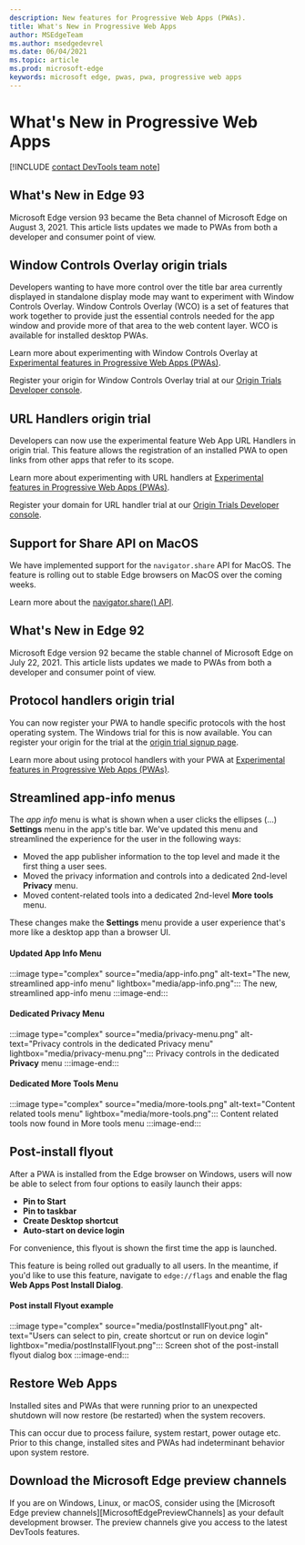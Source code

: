 ```yaml
---
description: New features for Progressive Web Apps (PWAs).
title: What's New in Progressive Web Apps
author: MSEdgeTeam
ms.author: msedgedevrel
ms.date: 06/04/2021
ms.topic: article
ms.prod: microsoft-edge
keywords: microsoft edge, pwas, pwa, progressive web apps
---
```

# What's New in Progressive Web Apps

[!INCLUDE [contact DevTools team note](includes/edge-whats-new-note.md)]


## What's New in Edge 93

Microsoft Edge version 93 became the Beta channel of Microsoft Edge on August 3, 2021. This article lists updates we made to PWAs from both a developer and consumer point of view.

## Window Controls Overlay origin trials

Developers wanting to have more control over the title bar area currently displayed in standalone display mode may want to experiment with Window Controls Overlay. Window Controls Overlay (WCO) is a set of features that work together to provide just the essential controls needed for the app window and provide more of that area to the web content layer. WCO is available for installed desktop PWAs. 

Learn more about experimenting with Window Controls Overlay at [Experimental features in Progressive Web Apps (PWAs)][ExpWCO].

Register your origin for Window Controls Overlay trial at our [Origin Trials Developer console][WCOOT].

## URL Handlers origin trial

Developers can now use the experimental feature Web App URL Handlers in origin trial. This feature allows the registration of an installed PWA to open links from other apps that refer to its scope.

Learn more about experimenting with URL handlers at [Experimental features in Progressive Web Apps (PWAs)][ExpURLHandler].

Register your domain for URL handler trial at our [Origin Trials Developer console][URLHandlerOT].

## Support for Share API on MacOS

We have implemented support for the `navigator.share` API for MacOS. The feature is rolling out to stable Edge browsers on MacOS over the coming weeks. 

Learn more about the [navigator.share() API][mdnShareAPI].


## What's New in Edge 92

Microsoft Edge version 92 became the stable channel of Microsoft Edge on July 22, 2021. This article lists updates we made to PWAs from both a developer and consumer point of view.

## Protocol handlers origin trial 

You can now register your PWA to handle specific protocols with the host operating system. The Windows trial for this is now available. You can register your origin for the trial at the [origin trial signup page][MicrosoftDeveloperMicrosoftEdgeOriginTrialsWebAppProtocolHandlerRegistrationRegistration].

Learn more about using protocol handlers with your PWA at [Experimental features in Progressive Web Apps (PWAs)][ExpProtocolHandlers].

## Streamlined app-info menus

The _app info_ menu is what is shown when a user clicks the ellipses (...) **Settings** menu in the app's title bar. We've updated this menu and streamlined the experience for the user in the following ways:
* Moved the app publisher information to the top level and made it the first thing a user sees.
* Moved the privacy information and controls into a dedicated 2nd-level **Privacy** menu.
* Moved content-related tools into a dedicated 2nd-level **More tools** menu.

These changes make the **Settings** menu provide a user experience that's more like a desktop app than a browser UI.

#### Updated App Info Menu

:::image type="complex" source="media/app-info.png" alt-text="The new, streamlined app-info menu" lightbox="media/app-info.png":::
   The new, streamlined app-info menu
:::image-end:::

#### Dedicated Privacy Menu

:::image type="complex" source="media/privacy-menu.png" alt-text="Privacy controls in the dedicated Privacy menu" lightbox="media/privacy-menu.png":::
   Privacy controls in the dedicated **Privacy** menu
:::image-end:::

#### Dedicated More Tools Menu

:::image type="complex" source="media/more-tools.png" alt-text="Content related tools menu" lightbox="media/more-tools.png":::
   Content related tools now found in More tools menu
:::image-end:::

## Post-install flyout

After a PWA is installed from the Edge browser on Windows, users will now be able to select from four options to easily launch their apps: 
* **Pin to Start**
* **Pin to taskbar** 
* **Create Desktop shortcut**
* **Auto-start on device login**

For convenience, this flyout is shown the first time the app is launched.

This feature is being rolled out gradually to all users. In the meantime, if you'd like to use this feature, navigate to `edge://flags` and enable the flag **Web Apps Post Install Dialog**.

#### Post install Flyout example

:::image type="complex" source="media/postInstallFlyout.png" alt-text="Users can select to pin, create shortcut or run on device login" lightbox="media/postInstallFlyout.png":::
   Screen shot of the post-install flyout dialog box
:::image-end:::

## Restore Web Apps

Installed sites and PWAs that were running prior to an unexpected shutdown will now restore (be restarted) when the system recovers. 

This can occur due to process failure, system restart, power outage etc. Prior to this change, installed sites and PWAs had indeterminant behavior upon system restore.  

## Download the Microsoft Edge preview channels

If you are on Windows, Linux, or macOS, consider using the [Microsoft Edge preview channels][MicrosoftEdgePreviewChannels] as your default development browser.  The preview channels give you access to the latest DevTools features.

<!-- links -->  

<!--[ArchiveMicrosoftEdgeLegacyDeveloperPWAsIndexRequirements]: /archive/microsoft-edge/legacy/developer/progressive-web-apps/index#requirements "Requirements - Progressive Web Apps \(EdgeHTML\) on Windows | Microsoft Docs"  -->  

[ExpWCO]: ../experimental-features/index.md#window-controls-overlay-for-installed-desktop-web-apps "Window Controls Overlay for installed desktop web apps - Experimental Features"

[ExpProtocolHandlers]: ../experimental-features/index.md#uri-protocol-handling "URI Protocol Handling - Experimental Features"

[ExpURLHandler]: ../experimental-features/index.md#url-link-handling "URL Link Handling - Experimental Features"

[MicrosoftDeveloperMicrosoftEdgeOriginTrials]: https://developer.microsoft.com/microsoft-edge/origin-trials "Origin Trials | Microsoft Edge Developer"

[MicrosoftDeveloperMicrosoftEdgeOriginTrialsWebAppProtocolHandlerRegistrationRegistration]: https://developer.microsoft.com/microsoft-edge/origin-trials/web-app-protocol-handler-registration/registration "Register for Web App Protocol Handler Registration | Microsoft Developer"  

[URLHandlerOT]: https://developer.microsoft.com/en-us/microsoft-edge/origin-trials/web-app-url-handlers/registration/ "Register for Web App URL Handler | Microsoft Developer" 

[WCOOT]: https://developer.microsoft.com/en-us/microsoft-edge/origin-trials/web-app-window-controls-overlay/registration/ "Register for Web App Window Controls Overlay"

[mdnShareAPI]: https://developer.mozilla.org/en-US/docs/Web/API/Navigator/share
